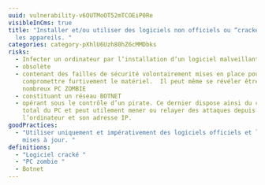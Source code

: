 ```yaml
---
uuid: vulnerability-v6OUTMoOT52mTCOEiP0Re
visibleInCms: true
title: "Installer et/ou utiliser des logiciels non officiels ou “crackés” sur
  les appareils. "
categories: category-pXhlU6Uzh80hZ6cMMDbks
risks:
  - Infecter un ordinateur par l’installation d’un logiciel malveillant
  - obsolète
  - contenant des failles de sécurité volontairement mises en place pour
    compromettre furtivement le matériel.  Il peut même se révéler être un des
    nombreux PC ZOMBIE
  - constituant un réseau BOTNET
  - opérant sous le contrôle d’un pirate. Ce dernier dispose ainsi du contrôle
    total du PC et peut utilement mener ou relayer des attaques depuis
    l’ordinateur et son adresse IP.
goodPractices:
  - "Utiliser uniquement et impérativement des logiciels officiels et leurs
    mises à jour. "
definitions:
  - "Logiciel cracké "
  - "PC zombie "
  - Botnet
---
```


